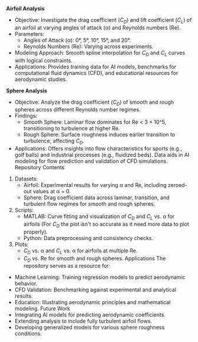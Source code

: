 **Airfoil Analysis**
- Objective: Investigate the drag coefficient ($C_D$) and lift coefficient ($C_L$) of an airfoil at varying angles of attack (α) and Reynolds numbers (Re).
- Parameters:
  - Angles of Attack (α): 0°, 5°, 10°, 15°, and 20°.
  - Reynolds Numbers (Re): Varying across experiments.
- Modeling Approach: Smooth spline interpolation for $C_D$ and $C_L$ curves with logical constraints.
- Applications: Provides training data for AI models, benchmarks for computational fluid dynamics (CFD), and educational resources for aerodynamic studies.

**Sphere Analysis**
- Objective: Analyze the drag coefficient ($C_D$) of smooth and rough spheres across different Reynolds number regimes.
- Findings:
  - Smooth Sphere: Laminar flow dominates for Re < 3 × 10^5, transitioning to turbulence at higher Re.
  - Rough Sphere: Surface roughness induces earlier transition to turbulence, affecting $C_D$.
- Applications: Offers insights into flow characteristics for sports (e.g., golf balls) and industrial processes (e.g., fluidized beds). Data aids in AI modeling for flow prediction and validation of CFD simulations.
Repository Contents
1. Datasets:
   - Airfoil: Experimental results for varying α and Re, including zeroed-out values at α = 0.
   - Sphere: Drag coefficient data across laminar, transition, and turbulent flow regimes for smooth and rough spheres.
2. Scripts:
   - MATLAB: Curve fitting and visualization of $C_D$ and $C_L$ vs. α for airfoils (For $C_D$ the plot isn't so accurate as it need more data to plot properly).
   - Python: Data preprocessing and consistency checks.
3. Plots:
   - $C_D$ vs. α and $C_L$ vs. α for airfoils at multiple Re.
   - $C_D$ vs. Re for smooth and rough spheres.
Applications
The repository serves as a resource for:
- Machine Learning: Training regression models to predict aerodynamic behavior.
- CFD Validation: Benchmarking against experimental and analytical results.
- Education: Illustrating aerodynamic principles and mathematical modeling.
Future Work
- Integrating AI models for predicting aerodynamic coefficients.
- Extending analysis to include fully turbulent airfoil flows.
- Developing generalized models for various sphere roughness conditions.
